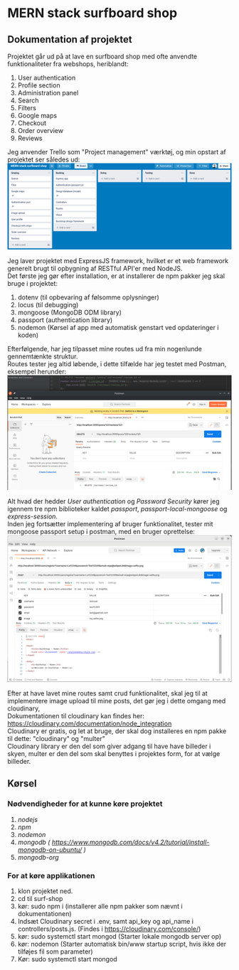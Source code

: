 # MERN stack surfboard shop

## Dokumentation af projektet
Projektet går ud på at lave en surfboard shop med ofte anvendte funktionaliteter fra webshops, heriblandt:
1. User authentication
2. Profile section
3. Administration panel
4. Search
5. Filters
6. Google maps
7. Checkout
8. Order overview
9. Reviews

Jeg anvender Trello som "Project management" værktøj, og min opstart af projektet ser således ud:<br />
![](assets/billede1.png)

Jeg laver projektet med ExpressJS framework, hvilket er et web framework generelt brugt til opbygning af RESTful API'er med NodeJS.<br />
Det første jeg gør efter installation, er at installerer de npm pakker jeg skal bruge i projektet:
1. dotenv (til opbevaring af følsomme oplysninger)
2. locus (til debugging)
3. mongoose (MongoDB ODM library)
4. passport (authentication library)
5. nodemon (Kørsel af app med automatisk genstart ved opdateringer i koden)

Efterfølgende, har jeg tilpasset mine routes ud fra min nogenlunde gennemtænkte struktur.<br />
Routes tester jeg altid løbende, i dette tilfælde har jeg testet med Postman, eksempel herunder: <br />
![](assets/billede2.png)

Alt hvad der hedder *User authentication* og *Password Security* kører jeg igennem tre npm biblioteker kaldet _passport_, _passport-local-mongoose_ og _express-session_. <br />
Inden jeg fortsætter implementering af bruger funktionalitet, tester mit mongoose passport setup i postman, med en bruger oprettelse: <br />
![img.png](assets/postmantest.png)

Efter at have lavet mine routes samt crud funktionalitet, skal jeg til at implementere image upload til mine posts, det gør jeg i dette omgang med cloudinary,<br />
Dokumentationen til cloudinary kan findes her: https://cloudinary.com/documentation/node_integration <br />
Cloudinary er gratis, og let at bruge, der skal dog installeres en npm pakke til dette: "cloudinary" og "multer" <br />
Cloudinary library er den del som giver adgang til have have billeder i skyen, multer er den del som skal benyttes i projektes form, for at vælge billeder. <br />


## Kørsel
### Nødvendigheder for at kunne køre projektet
1. *nodejs*
2. *npm*
3. *nodemon*
4. *mongodb* _( https://www.mongodb.com/docs/v4.2/tutorial/install-mongodb-on-ubuntu/ )_
5. *mongodb-org*

### For at køre applikationen
1. klon projektet ned.
2. cd til surf-shop
3. kør: sudo npm i (installerer alle npm pakker som nævnt i dokumentationen)
4. Indsæt Cloudinary secret i .env, samt api_key og api_name i controllers/posts.js. (Findes i https://cloudinary.com/console/)
4. kør: sudo systemctl start mongod (Starter lokale mongodb server op)
5. kør: nodemon (Starter automatisk bin/www startup script, hvis ikke der tilføjes fil som parameter)
6. Kør: sudo systemctl start mongod

